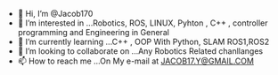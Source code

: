 - 👋 Hi, I’m @Jacob170
- 👀 I’m interested in ...Robotics, ROS, LINUX, Pyhton , C++ , controller programming and  Engineering in General 
- 🌱 I’m currently learning ...C++ ,  OOP With Python, SLAM ROS1,ROS2
- 💞️ I’m looking to collaborate on ...Any Robotics Related chanllanges  
- 📫 How to reach me ...On My e-mail at JACOB17.Y@GMAIL.COM

<!---
Jacob170/Jacob170 is a ✨ special ✨ repository because its `README.md` (this file) appears on your GitHub profile.
You can click the Preview link to take a look at your changes.
--->
